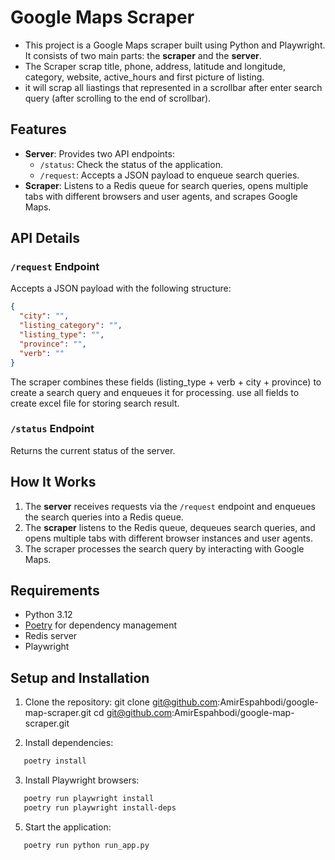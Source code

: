 # Google Maps Scraper

- This project is a Google Maps scraper built using Python and Playwright. It consists of two main parts: the **scraper** and the **server**.
- The Scraper scrap title, phone, address, latitude and longitude, category, website, active_hours and first picture of listing.
- it will scrap all liastings that represented in a scrollbar after enter search query (after scrolling to the end of scrollbar).


## Features

- **Server**: Provides two API endpoints:
  - `/status`: Check the status of the application.
  - `/request`: Accepts a JSON payload to enqueue search queries.
- **Scraper**: Listens to a Redis queue for search queries, opens multiple tabs with different browsers and user agents, and scrapes Google Maps.

## API Details

### `/request` Endpoint

Accepts a JSON payload with the following structure:

```json
{
  "city": "",
  "listing_category": "",
  "listing_type": "",
  "province": "",
  "verb": ""
}
```
The scraper combines these fields (listing_type + verb + city + province) to create a search query and enqueues it for processing. use all fields to create excel file for storing search result. 

### `/status` Endpoint
Returns the current status of the server.



## How It Works

1. The **server** receives requests via the `/request` endpoint and enqueues the search queries into a Redis queue.
2. The **scraper** listens to the Redis queue, dequeues search queries, and opens multiple tabs with different browser instances and user agents.
3. The scraper processes the search query by interacting with Google Maps.

## Requirements

- Python 3.12
- [Poetry](https://python-poetry.org/) for dependency management
- Redis server
- Playwright

## Setup and Installation

1. Clone the repository:
   git clone git@github.com:AmirEspahbodi/google-map-scraper.git
   cd git@github.com:AmirEspahbodi/google-map-scraper.git

2. Install dependencies:
  ```bash
     poetry install
  ```

3. Install Playwright browsers:
  ```bash
     poetry run playwright install
     poetry run playwright install-deps
  ```

5. Start the application:
  ```bash
     poetry run python run_app.py
  ```
   
